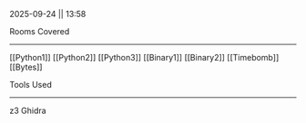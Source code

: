 2025-09-24 || 13:58

Rooms Covered
***
[[Python1]]
[[Python2]]
[[Python3]]
[[Binary1]]
[[Binary2]]
[[Timebomb]]
[[Bytes]]

Tools Used
***
z3
Ghidra